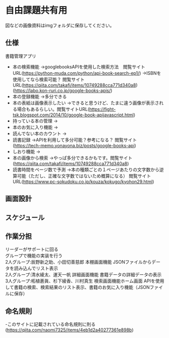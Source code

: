# 自由課題共有用
図などの画像資料はimgフォルダに保存してください。
## 仕様
書籍管理アプリ
- 本の検索機能
  ->googlebooksAPIを使用した検索方法　閲覧サイトURL(https://python-muda.com/python/api-book-search-ep1/)
  ->ISBNを使用してなら検索可能？
  閲覧サイトURL(https://qiita.com/takafi/items/10749288cca771d340a8)
  (https://labo.kon-ruri.co.jp/google-books-apis/)
- 本の登録機能
->多分できる
- 本の表紙は画像表示したい
->できると思うけど、たまに違う画像が表示される場合もあるらしい。閲覧サイトURL(https://fight-tsk.blogspot.com/2014/10/google-book-apijavascript.html)
- 持っている本の管理
->
- 本のお気に入り機能
->
- 読んでない本のカウント
->
- 読書記録
->APIを利用して多分可能？参考になる？
閲覧サイト(https://tech-memo.yonayona.biz/posts/google-books-api)
- しおり機能
->
- 本の画像から検索
->やっぱ多分できるかもです。閲覧サイト(https://qiita.com/takafi/items/10749288cca771d340a8)
- 読書時間をページ数で予測
->本の種類ごとの１ページあたりの文字数から逆算可能（ただし、正確な文字数ではないため概算になる）
  閲覧サイトURL(https://www.pc-sokudoku.co.jp/kouza/kokugo/kyohon29.html)
## 画面設計
## スケジュール
## 作業分担
リーダーがサポートに回る<br>
グループで機能の実装を行う<br>
2人グループ:辰野新之助、小田切善慈郎  本棚画面機能  JSONファイルからデータを読み込んでリスト表示<br>
2人グループ:清水綾太、運天一帆  詳細画面機能  書籍データの詳細データの表示<br>
3人グループ:柘植蒼眞、杉下綾香、川村真生  検索画面機能ホーム画面  APIを使用して書籍の検索、検索結果のリスト表示、書籍のお気に入り機能（JSONファイルに保存）<br>
## 命名規則
-このサイトに記載されている命名規則に則る(https://qiita.com/naomi7325/items/4eb1d2a40277361e898b)
